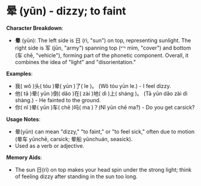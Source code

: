 # **晕 (yūn) - dizzy; to faint**

**Character Breakdown**:  
- **晕** (yūn): The left side is 日 (rì, "sun") on top, representing sunlight. The right side is 军 (jūn, "army") spanning top (冖 mìm, "cover") and bottom (车 chē, "vehicle"), forming part of the phonetic component. Overall, it combines the idea of "light" and "disorientation."

**Examples**:  
- 我( wǒ )头( tóu )晕( yūn )了( le )。 (Wǒ tóu yūn le.) - I feel dizzy.  
- 他( tā )晕( yūn )倒( dǎo )在( zài )地( dì )上( shàng )。 (Tā yūn dǎo zài dì shàng.) - He fainted to the ground.  
- 你( nǐ )晕( yūn )车( chē )吗( ma )？(Nǐ yūn chē ma?) - Do you get carsick?

**Usage Notes**:  
- 晕(yūn) can mean "dizzy," "to faint," or "to feel sick," often due to motion (晕车 yūnchē, carsick; 晕船 yūnchuán, seasick).  
- Used as a verb or adjective.

**Memory Aids**:  
- The sun 日(rì) on top makes your head spin under the strong light; think of feeling dizzy after standing in the sun too long.